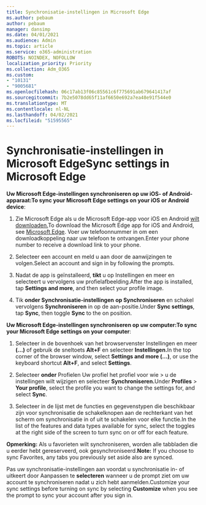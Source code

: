 ```yaml
---
title: Synchronisatie-instellingen in Microsoft Edge
ms.author: pebaum
author: pebaum
manager: dansimp
ms.date: 04/01/2021
ms.audience: Admin
ms.topic: article
ms.service: o365-administration
ROBOTS: NOINDEX, NOFOLLOW
localization_priority: Priority
ms.collection: Adm_O365
ms.custom:
- "10131"
- "9005681"
ms.openlocfilehash: 06c17ab13f06c85561c6f775691ab679641417af
ms.sourcegitcommit: 7b2e5078dd65f11af6650e692a7ea48e91f544e0
ms.translationtype: MT
ms.contentlocale: nl-NL
ms.lasthandoff: 04/02/2021
ms.locfileid: "51595565"
---
```

# <a name="sync-settings-in-microsoft-edge"></a><span data-ttu-id="02974-102">Synchronisatie-instellingen in Microsoft Edge</span><span class="sxs-lookup"><span data-stu-id="02974-102">Sync settings in Microsoft Edge</span></span>

<span data-ttu-id="02974-103">**Uw Microsoft Edge-instellingen synchroniseren op uw iOS- of Android-apparaat:**</span><span class="sxs-lookup"><span data-stu-id="02974-103">**To sync your Microsoft Edge settings on your iOS or Android device**:</span></span>

1. <span data-ttu-id="02974-104">Zie Microsoft Edge als u de Microsoft Edge-app voor iOS en Android [wilt downloaden.](https://www.microsoft.com/edge?ocid=SMC-IA-4534424)</span><span class="sxs-lookup"><span data-stu-id="02974-104">To download the Microsoft Edge app for iOS and Android, see [Microsoft Edge](https://www.microsoft.com/edge?ocid=SMC-IA-4534424).</span></span> <span data-ttu-id="02974-105">Voer uw telefoonnummer in om een downloadkoppeling naar uw telefoon te ontvangen.</span><span class="sxs-lookup"><span data-stu-id="02974-105">Enter your phone number to receive a download link to your phone.</span></span>

1. <span data-ttu-id="02974-106">Selecteer een account en meld u aan door de aanwijzingen te volgen.</span><span class="sxs-lookup"><span data-stu-id="02974-106">Select an account and sign in by following the prompts.</span></span>

1. <span data-ttu-id="02974-107">Nadat de app is geïnstalleerd, **tikt** u op Instellingen en meer en selecteert u vervolgens uw profielafbeelding.</span><span class="sxs-lookup"><span data-stu-id="02974-107">After the app is installed, tap **Settings and more**, and then select your profile image.</span></span>

1. <span data-ttu-id="02974-108">Tik **onder Synchronisatie-instellingen** **op Synchroniseren** en schakel vervolgens **Synchroniseren** in op de aan-positie.</span><span class="sxs-lookup"><span data-stu-id="02974-108">Under **Sync settings**, tap **Sync**, then toggle **Sync** to the on position.</span></span> 

<span data-ttu-id="02974-109">**Uw Microsoft Edge-instellingen synchroniseren op uw computer:**</span><span class="sxs-lookup"><span data-stu-id="02974-109">**To sync your Microsoft Edge settings on your computer**:</span></span>

1. <span data-ttu-id="02974-110">Selecteer in de bovenhoek van het browservenster Instellingen en meer **(...)** of gebruik de sneltoets **Alt+F** en selecteer **Instellingen.**</span><span class="sxs-lookup"><span data-stu-id="02974-110">In the top corner of the browser window, select **Settings and more (...)**, or use the keyboard shortcut **Alt+F**, and select **Settings**.</span></span>

1. <span data-ttu-id="02974-111">Selecteer **onder** Profielen Uw profiel het profiel voor wie  >  u de instellingen wilt wijzigen en selecteer **Synchroniseren.**</span><span class="sxs-lookup"><span data-stu-id="02974-111">Under **Profiles** > **Your profile**, select the profile you want to change the settings for, and select **Sync**.</span></span>

1. <span data-ttu-id="02974-112">Selecteer in de lijst met de functies en gegevenstypen die beschikbaar zijn voor synchronisatie de schakelknopen aan de rechterkant van het scherm om synchronisatie in of uit te schakelen voor elke functie.</span><span class="sxs-lookup"><span data-stu-id="02974-112">In the list of the features and data types available for sync, select the toggles at the right side of the screen to turn sync on or off for each feature.</span></span>

<span data-ttu-id="02974-113">**Opmerking:** Als u favorieten wilt synchroniseren, worden alle tabbladen die u eerder hebt gereserveerd, ook gesynchroniseerd.</span><span class="sxs-lookup"><span data-stu-id="02974-113">**Note:** If you choose to sync Favorites, any tabs you previously set aside also are synced.</span></span>

<span data-ttu-id="02974-114">Pas uw synchronisatie-instellingen aan voordat u synchronisatie in- of uitkeert door Aanpassen te **selecteren** wanneer u de prompt ziet om uw account te synchroniseren nadat u zich hebt aanmelden.</span><span class="sxs-lookup"><span data-stu-id="02974-114">Customize your sync settings before turning on sync by selecting **Customize** when you see the prompt to sync your account after you sign in.</span></span>